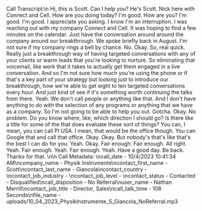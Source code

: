 Call Transcript:\n Hi, this is Scott. Can I help you? He's Scott. Nick here with Connect and Cell. How are you doing today? I'm good. How are you? I'm good. I'm good. I appreciate you asking. I know I'm an interruption. I was reaching out with my company Connect and Cell. It was hoping to find a few minutes on the calendar. Just have the conversation around around the company around our breakthrough. We spoke briefly back in August. I'm not sure if my company rings a bell by chance. No. Okay. So, real quick. Really just a breakthrough way of having targeted conversations with any of your clients or warm leads that you're looking to nurture. So eliminating that voicemail, like work that it takes to actually get them engaged in a live conversation. And so I'm not sure how much you're using the phone or if that's a key part of your strategy but looking just to introduce our breakthrough, how we're able to get eight to ten targeted conversations every hour. And just kind of see if it's something worth continuing the talks from there. Yeah. We don't call people or anything like that. And I don't have anything to do with the selection of any programs or anything that we have as a company. So I'm not going to be able to help you out. Gotcha. Okay. No problem. Do you know where, like, which direction I should go? Is there like a title for some of the that does evaluate these sort of things? You can, I mean, you can call PI USA. I mean, that would be the office though. You can Google that and call that office. Okay. Okay. But nobody's that's like that's the best I can do for you. Yeah. Okay. Fair enough. Fair enough. All right. Yeah. Fair enough. Yeah. Fair enough. Yeah. Have a good day. Be back. Thanks for that. \n\n Call Metadata: \ncall_date - 10/4/2023 10:41:34 AM\ncompany_name - Physik Instrumente\ncontact_first_name - Scott\ncontact_last_name - Giancola\ncontact_country - \ncontact_job_industry - \ncontact_job_level - \ncontact_status - Contacted - Disqualified\ncall_disposition - No Referral\nuser_name - Nathan Merrill\ncontact_job_title - Director, Sales\ncall_talk_time - 108 Seconds\nfile_name - uploads/10_04_2023_PhysikInstrumente_S_Giancola_NoReferral.mp3
